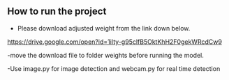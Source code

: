 ## How to run the project

- Please download adjusted weight from the link down below.

https://drive.google.com/open?id=1iIty-g95clfB5OktKhH2F0gekWRcdCw9


-move the download file to folder weights before running the model.

-Use image.py for image detection and webcam.py for real time detection
